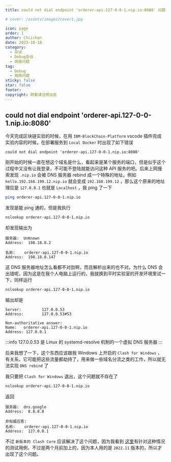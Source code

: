 ```yaml
---
title: could not dial endpoint 'orderer-api.127-0-0-1.nip.io:8080' 问题解决

# cover: /assets/images/cover1.jpg

icon: page
order: 1
author: Chiichen
date: 2023-10-18
category:
  - 杂谈
  - Debug杂谈
  - 网络问题
tag:
  - Debug
  - 网络问题
sticky: false
star: false
footer:
copyright: 转载请注明出处
---
```


## could not dial endpoint 'orderer-api.127-0-0-1.nip.io:8080'

今天完成区块链实验的时候，在用 `IBM-BlockChain-Platform` vscode 插件完成实验内容的时候，在部署服务到 `Local Docker` 时出现了如下错误

```http
could not dial endpoint 'orderer-api.127-0-0-1.nip.io:8080'
```

刚开始的时候一直在想这个域名是什么，看起来是某个服务的端口，但是似乎这个过程中又没有让我登录，不可能不登陆就能访问这种 API 服务的吧。后来上网搜索发现 `.nip.io` 会被 DNS 服务器 rebind 成一个特殊的地址，例如 `hello.192.168.199.12.nip.io` 就会变成 `192.168.199.12` ，那么这个原来的地址理应是 `127.0.0.1` 也就是 `Localhost` ，我 ping 了一下

```bash
ping orderer-api.127-0-0-1.nip.io
```

发现是能 ping 通的，但是我执行

```bash
nslookup orderer-api.127-0-0-1.nip.io
```

却发现输出为

```text
服务器:  UnKnown
Address:  198.18.0.2

名称:    orderer-api.127-0-0-1.nip.io
Address:  198.18.0.147
```

这 DNS 服务器地址怎么看都不对劲啊，而且解析出来的也不对。为什么 DNS 会出错呢，因为这是在我个人电脑上运行的，我就换到平时实验室的开发环境里试一下，同样运行

```bash
nslookup orderer-api.127-0-0-1.nip.io
```

输出却是

```text
Server:         127.0.0.53
Address:        127.0.0.53#53

Non-authoritative answer:
Name:   orderer-api.127-0-0-1.nip.io
Address: 127.0.0.1
```

:::info
127.0.0.53 是 Linux 的 systemd-resolve 机制的一个虚拟 DNS 服务器
:::

后来我想了一下，这个东西应该跟我 Windows 上开启的 `Clash for Windows` ， 有关系，它可能把这些流量都劫持了，用来做一些域名分流之类的工作，所以就无法实现 `DNS rebind` 了

我只要把 `Clash for Windows` 退出，这个问题就不存在了

```bash
nslookup orderer-api.127-0-0-1.nip.io
```

返回

```text
服务器:  dns.google
Address:  8.8.8.8

非权威应答:
名称:    orderer-api.127-0-0-1.nip.io
Address:  127.0.0.1
```

不过 `新版本的 Clash Core` 应该解决了这个问题，因为我看到 [这里](https://github.com/Dreamacro/clash/blob/d034a408be42815e98f3aea80be24949946aea83/test/dns_test.go#L40)有针对这种情况的测试用例，不过是两个月前加上的，因为本人用的是 `2022.11` 版本的，所以才出现了这个问题。

